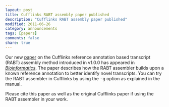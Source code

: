 ```yaml
---
layout: post
title: Cufflinks RABT assembly paper published
description: "Cufflinks RABT assembly paper published"
modified: 2011-06-26
category: announcements
tags: [papers]
comments: false
share: true
---
```


Our new [paper](http://bioinformatics.oxfordjournals.org/content/early/2011/06/21/bioinformatics.btr355.abstract) on the Cufflinks reference annotation based transcript (RABT) assembly method introduced in v1.0.0 has appeared in [*Bioinformatics*](http://bioinformatics.oxfordjournals.org/). The paper describes how the RABT assembler builds upon a known reference annotation to better identify novel transcripts. You can try the RABT assembler in Cufflinks by using the <tt>-g</tt> option as explained in the manual.

Please cite this paper as well as the original Cufflinks paper if using the RABT assembler in your work.